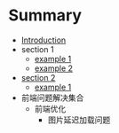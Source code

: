 # Summary

* [Introduction](README.md)
* section 1
   * [example 1](section1/example1.md)
   * [example 2](section1/example2.md)
* [section 2](section2/README.md)
   * [example 1](section2/example1.md)
* 前端问题解决集合
   * 前端优化
       * 图片延迟加载问题

